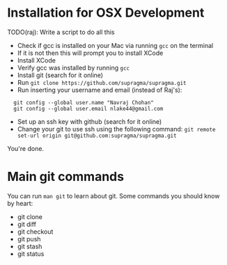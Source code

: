# Installation for OSX Development
TODO(raj): Write a script to do all this

- Check if gcc is installed on your Mac via running ```gcc``` on the terminal
- If it is not then this will prompt you to install XCode
- Install XCode
- Verify gcc was installed by running ```gcc```
- Install git (search for it online)
- Run ```git clone https://github.com/supragma/supragma.git```
- Run inserting your username and email (instead of Raj's):
```
  git config --global user.name "Navraj Chohan"
  git config --global user.email nlake44@gmail.com
```
- Set up an ssh key with github (search for it online)
- Change your git to use ssh using the following command:
``` git remote set-url origin git@github.com:supragma/supragma.git ```

You're done.

# Main git commands
You can run ```man git``` to learn about git.
Some commands you should know by heart:
- git clone
- git diff
- git checkout
- git push
- git stash
- git status
